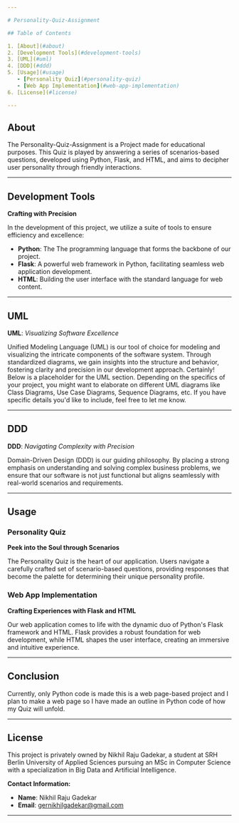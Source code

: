 ```yaml
---

# Personality-Quiz-Assignment

## Table of Contents

1. [About](#about)
2. [Development Tools](#development-tools)
3. [UML](#uml)
4. [DDD](#ddd)
5. [Usage](#usage)
   - [Personality Quiz](#personality-quiz)
   - [Web App Implementation](#web-app-implementation)
6. [License](#license)

---
```


## About

The Personality-Quiz-Assignment is a Project made for educational purposes. This Quiz is played by answering a series of scenarios-based questions, developed using Python, Flask, and HTML, and aims to decipher user personality through friendly interactions.

---

## Development Tools

**Crafting with Precision**

In the development of this project, we utilize a suite of tools to ensure efficiency and excellence:

- **Python**: The  The programming language that forms the backbone of our project.
- **Flask**: A powerful web framework in Python, facilitating seamless web application development.
- **HTML**: Building the user interface with the standard language for web content.

---

## UML

**UML**: *Visualizing Software Excellence*

Unified Modeling Language (UML) is our tool of choice for modeling and visualizing the intricate components of the software system. Through standardized diagrams, we gain insights into the structure and behavior, fostering clarity and precision in our development approach.
Certainly! Below is a placeholder for the UML section. Depending on the specifics of your project, you might want to elaborate on different UML diagrams like Class Diagrams, Use Case Diagrams, Sequence Diagrams, etc. If you have specific details you'd like to include, feel free to let me know.

---

## DDD

**DDD**: *Navigating Complexity with Precision*

Domain-Driven Design (DDD) is our guiding philosophy. By placing a strong emphasis on understanding and solving complex business problems, we ensure that our software is not just functional but aligns seamlessly with real-world scenarios and requirements.

---

## Usage

### Personality Quiz

**Peek into the Soul through Scenarios**

The Personality Quiz is the heart of our application. Users navigate a carefully crafted set of scenario-based questions, providing responses that become the palette for determining their unique personality profile.

### Web App Implementation

**Crafting Experiences with Flask and HTML**

Our web application comes to life with the dynamic duo of Python's Flask framework and HTML. Flask provides a robust foundation for web development, while HTML shapes the user interface, creating an immersive and intuitive experience.

---

## Conclusion 
Currently, only Python code is made this is a web page-based project and I plan to make a web page so I have made an outline in Python code of how my Quiz will unfold.

---

## License

This project is privately owned by Nikhil Raju Gadekar, a student at SRH Berlin University of Applied Sciences pursuing an MSc in Computer Science with a specialization in Big Data and Artificial Intelligence.

**Contact Information:**
- **Name**: Nikhil Raju Gadekar
- **Email**: gernikhilgadekar@gmail.com

---
